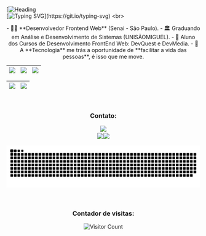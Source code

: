 [![Heading](https://capsule-render.vercel.app/api?type=Waving&color=gradient&customColorList=0,29,2,5,30&height=200&section=header&text=Weydson%20Bruno&fontSize=60&animation=fadeIn)
<br>
[![Typing SVG](https://readme-typing-svg.demolab.com?font=Fira+Code&size=30&pause=1000&center=true&vCenter=true&width=1000&lines=Ol%C3%A1%2C++Bem-vindo(a)+ao+meu+reposit%C3%B3rio;Fique+à+vontade+para+conhecer+meus+projetos;)](https://git.io/typing-svg)
<br>
<div align="center">
- 👨‍💻 **Desenvolvedor Frontend Web** (Senai - São Paulo).  
- 🏛  Graduando em Análise e Desenvolvimento de Sistemas (UNISÃOMIGUEL).
- 🧙 Aluno dos Cursos de Desenvolvimento FrontEnd Web: DevQuest e DevMedia.
- 🚀 A **Tecnologia** me trás a oportunidade de **facilitar a vida das pessoas**, é isso que me move.
<br>
</div>
<div align="center">

| ![](http://github-profile-summary-cards.vercel.app/api/cards/stats?username=weybruno&theme=nord_dark) | ![](http://github-profile-summary-cards.vercel.app/api/cards/repos-per-language?username=weybruno&hide=Html&theme=nord_dark) | ![](http://github-profile-summary-cards.vercel.app/api/cards/most-commit-language?username=weybruno&theme=nord_dark) |
| :-: | :-: | :-: |

| ![](http://github-profile-summary-cards.vercel.app/api/cards/profile-details?username=weybruno&theme=nord_dark) | ![](https://github-readme-streak-stats.herokuapp.com/?user=weybruno&hide_border=true&date_format=M%20j%5B%2C%20Y%5D&background=2D3742&stroke=2D3742&ring=6bbbca&fire=6bbbca&currStreakNum=fff&sideNums=6bbbca&currStreakLabel=6bbbca&sideLabels=fff&dates=fff) |
| :-: | :-: |

<div><br>

</div>
<h3>Contato:</h3>

<a href="https://www.linkedin.com/in/weydsonbruno/" target="_blank"><img src="https://img.shields.io/badge/-LinkedIn-%230077B5?style=for-the-badge&logo=linkedin&logoColor=white" target="_blank"></a><br><a href = "mailto:weydson.brunos@gmail.com"><img src="https://img.shields.io/badge/-Gmail-%23333?style=for-the-badge&logo=gmail&logoColor=white" target="_blank"></a><a href="https://www.instagram.com/wbrunotech/" target="_blank"><img src="https://img.shields.io/badge/-Instagram-%23E4405F?style=for-the-badge&logo=instagram&logoColor=white" target="_blank"></a>
  
![Snake animation](https://github.com/weybruno/weybruno/blob/output/github-contribution-grid-snake.svg)
</div><br>

<div align="center">
<h3>Contador de visitas:</h3>
  
  ![Visitor Count](https://profile-counter.glitch.me/weybruno/count.svg)
  </div>
  </div>
